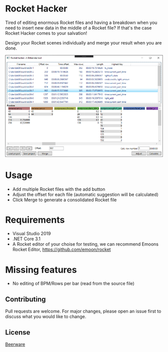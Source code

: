 # Rocket Hacker
Tired of editing enormous Rocket files and having a breakdown when you need to insert new data in the middle of a Rocket file?
If that's the case Rocket Hacker comes to your salvation!

Design your Rocket scenes individually and merge your result when you are done.

![](https://github.com/MikaelStalvik/RocketHacker/blob/master/screenshot.png)

# Usage
- Add multiple Rocket files with the add button 
- Adjust the offset for each file (automatic suggestion will be calculated)
- Click Merge to generate a consolidated Rocket file

# Requirements
- Visual Studio 2019
- .NET Core 3.1
- A Rocket editor of your choise for testing, we can recommend Emoons Rocket Editor, https://github.com/emoon/rocket

# Missing features
- No editing of BPM/Rows per bar (read from the source file)

## Contributing
Pull requests are welcome. For major changes, please open an issue first to discuss what you would like to change.

## License
[Beerware](https://en.wikipedia.org/wiki/Beerware)
